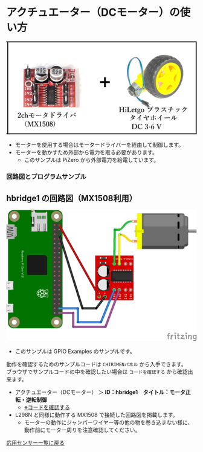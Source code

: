 # アクチュエーター（DCモーター）の使い方
<img src="./imgs/dcmotor.jpg" width=600>

- モーターを使用する場合はモータードライバーを経由して制御します。
- モーターを動かすため外部から電力を取る必要があります。
  - このサンプルは PiZero から外部電力を給電しています。

### 回路図とプログラムサンプル
## hbridge1 の回路図（MX1508利用）

<img src="./imgs/MX1508_DCmotor.jpg" width=700>

- このサンプルは GPIO Examples のサンプルです。

動作を確認するためのサンプルコードは `CHIRIMENパネル` から入手できます。<br>
ブラウザでサンプルコードの中を確認したい場合は `コードを確認する` から確認出来ます。
- アクチュエーター（DCモーター） ＞ **ID：hbridge1　タイトル：モータ正転・逆転制御**
  -  [※コードを確認する](https://tutorial.chirimen.org/pizero/esm-examples/hbridge1/main.js)
- L298N と同様に動作する MX1508 で接続した回路図を掲載します。
  - モーターの動作にジャンパーワイヤー等の他の物を巻き込まない様に、動作前にモーター周りを注意確認してください。

[応用センサー一覧に戻る](ad_sensor.md)
